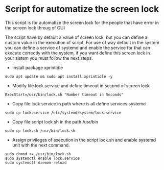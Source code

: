 # Script for automatize the screen lock

This script is for automatize the screen lock for the people that have error in the screen lock throug of GUI

The script have by default a value of screen lock, but you can define a custom value in the execution of script, For use of way default in the system you can define a service of systemd and enable the service for that can execute correctly with the system, if you want define this screen lock in your sistem you must follow the next steps.

- Install package xprintidle
```
sudo apt update && sudo apt install xprintidle -y
```

- Modify file lock.service and define timeout in second of screen lock
```
ExecStart=/usr/bin/lock.sh "Number timeout in Seconds"
```

- Copy file lock.service in path where is all define services systemd
```
sudo cp lock.service /etc/systemd/system/lock.service
```

- Copy file script lock.sh in the path /usr/bin
```
sudo cp lock.sh /usr/bin/lock.sh
```

- Assign privileges of execution in the script lock.sh and enable systemd unit with the next command.
```
sudo chmod +x /usr/bin/lock.sh
sudo systemctl enable lock.service
sudo systemctl daemon-reload
```

